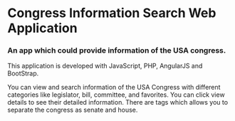 <h1> Congress Information Search Web Application</h1>
<h3>An app which could provide information of the USA congress.</h3>

<p>This application is developed with JavaScript, PHP, AngularJS and BootStrap.</p>

<p>You can view and search information of the USA Congress with different categories like legislator, bill, committee, and favorites. You can click view details to see their detailed information. There are tags which allows you to separate the congress as senate and house.</p>
